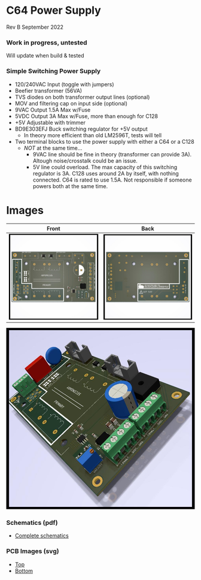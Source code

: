 # C64 Power Supply
Rev B September 2022

### Work in progress, untested

Will update when build & tested

### Simple Switching Power Supply
- 120/240VAC Input (toggle with jumpers)
- Beefier transformer (56VA)
- TVS diodes on both transformer output lines (optional)
- MOV and filtering cap on input side (optional)
- 9VAC Output 1.5A Max w/Fuse
- 5VDC Output 3A Max w/Fuse, more than enough for C128
- +5V Adjustable with trimmer
- BD9E303EFJ Buck switching regulator for +5V output
  - In theory more efficient than old LM2596T, tests will tell 
- Two terminal blocks to use the power supply with either a C64 or a C128
  - *NOT* at the same time...
    - 9VAC line should be fine in theory (transformer can provide 3A). Altough noise/crosstalk could be an issue.
    - 5V line could overload. The max capacity of this switching regulator is 3A. C128 uses around 2A by itself, with nothing connected. C64 is rated to use 1.5A. Not responsible if someone powers both at the same time.

Images
============
|Front                                                 | Back                                              |
|------------------------------------------------------|---------------------------------------------------|
|![Render Front](./img/render-front.jpg "Render Front")|![Render Back](./img/render-back.jpg "Render Back")|


![Render](./img/C64PowerSupply.jpg "Render")

### Schematics (pdf)
- [Complete schematics](./img/schema.pdf)

### PCB Images (svg)
- [Top](./img/pcb-front.svg)
- [Bottom](./img/pcb-back.svg)
